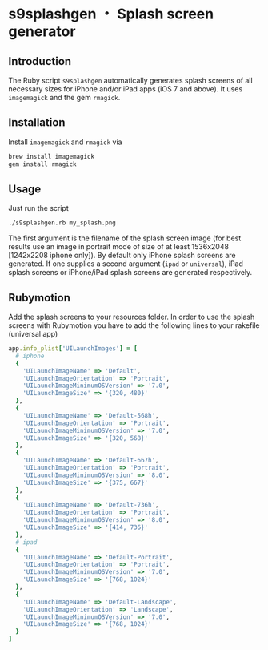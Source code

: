 s9splashgen ・ Splash screen generator
======================================

## Introduction

The Ruby script `s9splashgen` automatically generates splash screens of all necessary sizes for iPhone and/or iPad apps (iOS 7 and above). It uses `imagemagick` and the gem `rmagick`.

## Installation

Install `imagemagick` and `rmagick` via

```bash
brew install imagemagick
gem install rmagick
```

## Usage

Just run the script 

```bash
./s9splashgen.rb my_splash.png
```

The first argument is the filename of the splash screen image (for best results use an image in portrait mode of size of at least 1536x2048 [1242x2208 iphone only]). By default only iPhone splash screens are generated. 
If one supplies a second argument (`ipad` or `universal`), iPad splash screens or iPhone/iPad splash screens are generated respectively.

## Rubymotion

Add the splash screens to your resources folder. In order to use the splash screens with Rubymotion you have to add the following lines to your rakefile (universal app)

```ruby
app.info_plist['UILaunchImages'] = [
  # iphone
  {
    'UILaunchImageName' => 'Default',
    'UILaunchImageOrientation' => 'Portrait',
    'UILaunchImageMinimumOSVersion' => '7.0',
    'UILaunchImageSize' => '{320, 480}'
  },
  {
    'UILaunchImageName' => 'Default-568h',
    'UILaunchImageOrientation' => 'Portrait',
    'UILaunchImageMinimumOSVersion' => '7.0',
    'UILaunchImageSize' => '{320, 568}'
  },
  {
    'UILaunchImageName' => 'Default-667h',
    'UILaunchImageOrientation' => 'Portrait',
    'UILaunchImageMinimumOSVersion' => '8.0',
    'UILaunchImageSize' => '{375, 667}'
  },
  {
    'UILaunchImageName' => 'Default-736h',
    'UILaunchImageOrientation' => 'Portrait',
    'UILaunchImageMinimumOSVersion' => '8.0',
    'UILaunchImageSize' => '{414, 736}'
  },
  # ipad
  {
    'UILaunchImageName' => 'Default-Portrait',
    'UILaunchImageOrientation' => 'Portrait',
    'UILaunchImageMinimumOSVersion' => '7.0',
    'UILaunchImageSize' => '{768, 1024}'
  },
  {
    'UILaunchImageName' => 'Default-Landscape',
    'UILaunchImageOrientation' => 'Landscape',
    'UILaunchImageMinimumOSVersion' => '7.0',
    'UILaunchImageSize' => '{768, 1024}'
  }
]
```